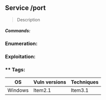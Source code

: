 ## Service /port
> Description

##### Commands:

### Enumeration:


### Exploitation:


### ** Tags:
| OS | Vuln versions | Techniques |
| -  | --------------- | --------------- |
| Windows | Item2.1 | Item3.1 |

